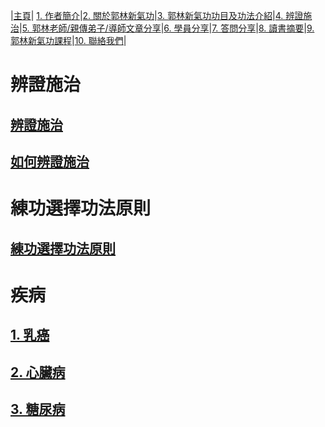 |[主頁](/README.md)| [1. 作者簡介](/a10.md)|[2. 關於郭林新氣功](/a1.md)|[3. 郭林新氣功功目及功法介紹](/a2.md)|[4. 辨證施治](/a3.md)|[5. 郭林老師/親傳弟子/導師文章分享](/a5.md)|[6. 學員分享](/a6.md)|[7. 答問分享](/a7.md)|[8. 讀書摘要](/a4.md)|[9. 郭林新氣功課程](/郭林新氣功課程.md)|[10. 聯絡我們](/a9.md)|

# 辨證施治

## [辨證施治](/辨證1.md) 

## [如何辨證施治](/辨證2.md) 

# 練功選擇功法原則

## [練功選擇功法原則](/原則1.md)  

# 疾病

## [1. 乳癌](/乳0.md)

## [2. 心臟病](/心2.md)

## [3. 糖尿病](/糠1.md)



